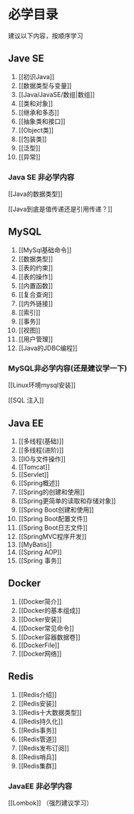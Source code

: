 
# 必学目录
建议以下内容，按顺序学习

## Jave SE
1. [[初识Java]]
2. [[数据类型与变量]]
3. [[Java/JavaSE/数组|数组]]
4. [[类和对象]]
5. [[继承和多态]]
6. [[抽象类和接口]]
7. [[Object类]]
8. [[包装类]]
9. [[泛型]]
10. [[异常]]

### Java SE 非必学内容
[[Java的数据类型]]

[[Java到底是值传递还是引用传递？]]


## MySQL
1. [[MySql基础命令]]
2. [[数据类型]]
3. [[表的约束]]
4. [[表的操作]]
5. [[内置函数]]
6. [[复合查询]]
7. [[内外链接]]
8. [[索引]]
9. [[事务]]
10. [[视图]]
11. [[用户管理]]
12. [[Java的JDBC编程]]

### MySQL非必学内容(还是建议学一下)
[[Linux环境mysql安装]]

[[SQL 注入]]


## Java EE
1. [[多线程(基础)]]
2. [[多线程(进阶)]]
3. [[IO与文件操作]]
4. [[Tomcat]]
5. [[Servlet]]
6. [[Spring概述]]
7. [[Spring的创建和使用]]
8. [[Spring更简单的读取和存储对象]]
9. [[Spring Boot创建和使用]]
10. [[Spring Boot配置文件]]
11. [[Spring Boot日志文件]]
12. [[SpringMVC程序开发]]
13. [[MyBatis]]
14. [[Spring AOP]]
15. [[Spring 事务]]

## Docker
1. [[Docker简介]]
2. [[Docker的基本组成]]
3. [[Docker安装]]
4. [[Docker常见命令]]
5. [[Docker容器数据卷]]
6. [[DockerFile]]
7. [[Docker网络]]

## Redis
1. [[Redis介绍]]
2. [[Redis安装]]
3. [[Redis十大数据类型]]
4. [[Redis持久化]]
5. [[Redis事务]]
6. [[Redis管道]]
7. [[Redis发布订阅]]
8. [[Redis哨兵]]
9. [[Redis集群]]


### JavaEE 非必学内容
[[Lombok]] （强烈建议学习）
